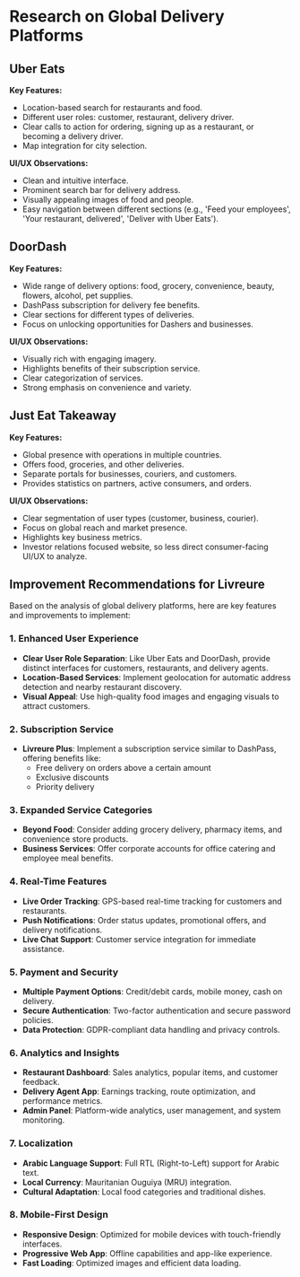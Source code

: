 # Research on Global Delivery Platforms

## Uber Eats

**Key Features:**
- Location-based search for restaurants and food.
- Different user roles: customer, restaurant, delivery driver.
- Clear calls to action for ordering, signing up as a restaurant, or becoming a delivery driver.
- Map integration for city selection.

**UI/UX Observations:**
- Clean and intuitive interface.
- Prominent search bar for delivery address.
- Visually appealing images of food and people.
- Easy navigation between different sections (e.g., 'Feed your employees', 'Your restaurant, delivered', 'Deliver with Uber Eats').

## DoorDash

**Key Features:**
- Wide range of delivery options: food, grocery, convenience, beauty, flowers, alcohol, pet supplies.
- DashPass subscription for delivery fee benefits.
- Clear sections for different types of deliveries.
- Focus on unlocking opportunities for Dashers and businesses.

**UI/UX Observations:**
- Visually rich with engaging imagery.
- Highlights benefits of their subscription service.
- Clear categorization of services.
- Strong emphasis on convenience and variety.




## Just Eat Takeaway

**Key Features:**
- Global presence with operations in multiple countries.
- Offers food, groceries, and other deliveries.
- Separate portals for businesses, couriers, and customers.
- Provides statistics on partners, active consumers, and orders.

**UI/UX Observations:**
- Clear segmentation of user types (customer, business, courier).
- Focus on global reach and market presence.
- Highlights key business metrics.
- Investor relations focused website, so less direct consumer-facing UI/UX to analyze.



## Improvement Recommendations for Livreure

Based on the analysis of global delivery platforms, here are key features and improvements to implement:

### 1. Enhanced User Experience
- **Clear User Role Separation**: Like Uber Eats and DoorDash, provide distinct interfaces for customers, restaurants, and delivery agents.
- **Location-Based Services**: Implement geolocation for automatic address detection and nearby restaurant discovery.
- **Visual Appeal**: Use high-quality food images and engaging visuals to attract customers.

### 2. Subscription Service
- **Livreure Plus**: Implement a subscription service similar to DashPass, offering benefits like:
  - Free delivery on orders above a certain amount
  - Exclusive discounts
  - Priority delivery

### 3. Expanded Service Categories
- **Beyond Food**: Consider adding grocery delivery, pharmacy items, and convenience store products.
- **Business Services**: Offer corporate accounts for office catering and employee meal benefits.

### 4. Real-Time Features
- **Live Order Tracking**: GPS-based real-time tracking for customers and restaurants.
- **Push Notifications**: Order status updates, promotional offers, and delivery notifications.
- **Live Chat Support**: Customer service integration for immediate assistance.

### 5. Payment and Security
- **Multiple Payment Options**: Credit/debit cards, mobile money, cash on delivery.
- **Secure Authentication**: Two-factor authentication and secure password policies.
- **Data Protection**: GDPR-compliant data handling and privacy controls.

### 6. Analytics and Insights
- **Restaurant Dashboard**: Sales analytics, popular items, and customer feedback.
- **Delivery Agent App**: Earnings tracking, route optimization, and performance metrics.
- **Admin Panel**: Platform-wide analytics, user management, and system monitoring.

### 7. Localization
- **Arabic Language Support**: Full RTL (Right-to-Left) support for Arabic text.
- **Local Currency**: Mauritanian Ouguiya (MRU) integration.
- **Cultural Adaptation**: Local food categories and traditional dishes.

### 8. Mobile-First Design
- **Responsive Design**: Optimized for mobile devices with touch-friendly interfaces.
- **Progressive Web App**: Offline capabilities and app-like experience.
- **Fast Loading**: Optimized images and efficient data loading.

